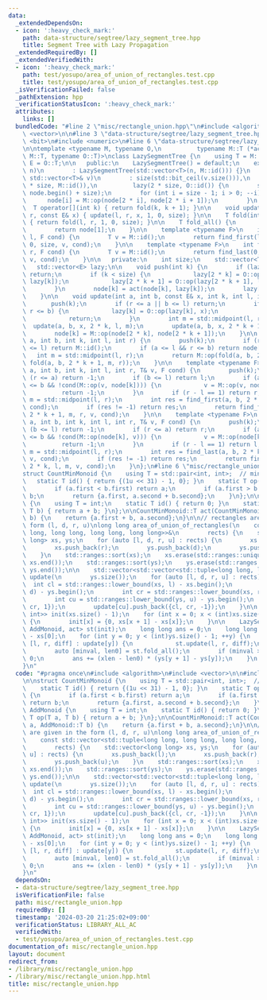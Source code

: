 ```yaml
---
data:
  _extendedDependsOn:
  - icon: ':heavy_check_mark:'
    path: data-structure/segtree/lazy_segment_tree.hpp
    title: Segment Tree with Lazy Propagation
  _extendedRequiredBy: []
  _extendedVerifiedWith:
  - icon: ':heavy_check_mark:'
    path: test/yosupo/area_of_union_of_rectangles.test.cpp
    title: test/yosupo/area_of_union_of_rectangles.test.cpp
  _isVerificationFailed: false
  _pathExtension: hpp
  _verificationStatusIcon: ':heavy_check_mark:'
  attributes:
    links: []
  bundledCode: "#line 2 \"misc/rectangle_union.hpp\"\n#include <algorithm>\n#include\
    \ <vector>\n\n#line 3 \"data-structure/segtree/lazy_segment_tree.hpp\"\n#include\
    \ <bit>\n#include <numeric>\n#line 6 \"data-structure/segtree/lazy_segment_tree.hpp\"\
    \n\ntemplate <typename M, typename O,\n          typename M::T (*act)(typename\
    \ M::T, typename O::T)>\nclass LazySegmentTree {\n    using T = M::T;\n    using\
    \ E = O::T;\n\n   public:\n    LazySegmentTree() = default;\n    explicit LazySegmentTree(int\
    \ n)\n        : LazySegmentTree(std::vector<T>(n, M::id())) {}\n    explicit LazySegmentTree(const\
    \ std::vector<T>& v)\n        : size(std::bit_ceil(v.size())),\n          node(2\
    \ * size, M::id()),\n          lazy(2 * size, O::id()) {\n        std::ranges::copy(v,\
    \ node.begin() + size);\n        for (int i = size - 1; i > 0; --i) {\n      \
    \      node[i] = M::op(node[2 * i], node[2 * i + 1]);\n        }\n    }\n\n  \
    \  T operator[](int k) { return fold(k, k + 1); }\n\n    void update(int l, int\
    \ r, const E& x) { update(l, r, x, 1, 0, size); }\n\n    T fold(int l, int r)\
    \ { return fold(l, r, 1, 0, size); }\n\n    T fold_all() {\n        push(1);\n\
    \        return node[1];\n    }\n\n    template <typename F>\n    int find_first(int\
    \ l, F cond) {\n        T v = M::id();\n        return find_first(l, size, 1,\
    \ 0, size, v, cond);\n    }\n\n    template <typename F>\n    int find_last(int\
    \ r, F cond) {\n        T v = M::id();\n        return find_last(0, r, 1, 0, size,\
    \ v, cond);\n    }\n\n   private:\n    int size;\n    std::vector<T> node;\n \
    \   std::vector<E> lazy;\n\n    void push(int k) {\n        if (lazy[k] == O::id())\
    \ return;\n        if (k < size) {\n            lazy[2 * k] = O::op(lazy[2 * k],\
    \ lazy[k]);\n            lazy[2 * k + 1] = O::op(lazy[2 * k + 1], lazy[k]);\n\
    \        }\n        node[k] = act(node[k], lazy[k]);\n        lazy[k] = O::id();\n\
    \    }\n\n    void update(int a, int b, const E& x, int k, int l, int r) {\n \
    \       push(k);\n        if (r <= a || b <= l) return;\n        if (a <= l &&\
    \ r <= b) {\n            lazy[k] = O::op(lazy[k], x);\n            push(k);\n\
    \            return;\n        }\n        int m = std::midpoint(l, r);\n      \
    \  update(a, b, x, 2 * k, l, m);\n        update(a, b, x, 2 * k + 1, m, r);\n\
    \        node[k] = M::op(node[2 * k], node[2 * k + 1]);\n    }\n\n    T fold(int\
    \ a, int b, int k, int l, int r) {\n        push(k);\n        if (r <= a || b\
    \ <= l) return M::id();\n        if (a <= l && r <= b) return node[k];\n     \
    \   int m = std::midpoint(l, r);\n        return M::op(fold(a, b, 2 * k, l, m),\
    \ fold(a, b, 2 * k + 1, m, r));\n    }\n\n    template <typename F>\n    int find_first(int\
    \ a, int b, int k, int l, int r, T& v, F cond) {\n        push(k);\n        if\
    \ (r <= a) return -1;\n        if (b <= l) return l;\n        if (a <= l && r\
    \ <= b && !cond(M::op(v, node[k]))) {\n            v = M::op(v, node[k]);\n  \
    \          return -1;\n        }\n        if (r - l == 1) return r;\n        int\
    \ m = std::midpoint(l, r);\n        int res = find_first(a, b, 2 * k, l, m, v,\
    \ cond);\n        if (res != -1) return res;\n        return find_first(a, b,\
    \ 2 * k + 1, m, r, v, cond);\n    }\n\n    template <typename F>\n    int find_last(int\
    \ a, int b, int k, int l, int r, T& v, F cond) {\n        push(k);\n        if\
    \ (b <= l) return -1;\n        if (r <= a) return r;\n        if (a <= l && r\
    \ <= b && !cond(M::op(node[k], v))) {\n            v = M::op(node[k], v);\n  \
    \          return -1;\n        }\n        if (r - l == 1) return l;\n        int\
    \ m = std::midpoint(l, r);\n        int res = find_last(a, b, 2 * k + 1, m, r,\
    \ v, cond);\n        if (res != -1) return res;\n        return find_last(a, b,\
    \ 2 * k, l, m, v, cond);\n    }\n};\n#line 6 \"misc/rectangle_union.hpp\"\n\n\
    struct CountMinMonoid {\n    using T = std::pair<int, int>;  // min, count\n \
    \   static T id() { return {(1u << 31) - 1, 0}; }\n    static T op(T a, T b) {\n\
    \        if (a.first < b.first) return a;\n        if (a.first > b.first) return\
    \ b;\n        return {a.first, a.second + b.second};\n    }\n};\n\nstruct AddMonoid\
    \ {\n    using T = int;\n    static T id() { return 0; }\n    static T op(T a,\
    \ T b) { return a + b; }\n};\n\nCountMinMonoid::T act(CountMinMonoid::T a, AddMonoid::T\
    \ b) {\n    return {a.first + b, a.second};\n}\n\n// rectangles are given in the\
    \ form (l, d, r, u)\nlong long area_of_union_of_rectangles(\n    const std::vector<std::tuple<long\
    \ long, long long, long long, long long>>&\n        rects) {\n    std::vector<long\
    \ long> xs, ys;\n    for (auto [l, d, r, u] : rects) {\n        xs.push_back(l);\n\
    \        xs.push_back(r);\n        ys.push_back(d);\n        ys.push_back(u);\n\
    \    }\n    std::ranges::sort(xs);\n    xs.erase(std::ranges::unique(xs).begin(),\
    \ xs.end());\n    std::ranges::sort(ys);\n    ys.erase(std::ranges::unique(ys).begin(),\
    \ ys.end());\n\n    std::vector<std::vector<std::tuple<long long, long long, int>>>\
    \ update(\n        ys.size());\n    for (auto [l, d, r, u] : rects) {\n      \
    \  int cl = std::ranges::lower_bound(xs, l) - xs.begin();\n        int cd = std::ranges::lower_bound(ys,\
    \ d) - ys.begin();\n        int cr = std::ranges::lower_bound(xs, r) - xs.begin();\n\
    \        int cu = std::ranges::lower_bound(ys, u) - ys.begin();\n        update[cd].push_back({cl,\
    \ cr, 1});\n        update[cu].push_back({cl, cr, -1});\n    }\n\n    std::vector<std::pair<int,\
    \ int>> init(xs.size() - 1);\n    for (int x = 0; x < (int)xs.size() - 1; ++x)\
    \ {\n        init[x] = {0, xs[x + 1] - xs[x]};\n    }\n\n    LazySegmentTree<CountMinMonoid,\
    \ AddMonoid, act> st(init);\n    long long ans = 0;\n    long long xlen = xs.back()\
    \ - xs[0];\n    for (int y = 0; y < (int)ys.size() - 1; ++y) {\n        for (auto\
    \ [l, r, diff] : update[y]) {\n            st.update(l, r, diff);\n        }\n\
    \        auto [minval, len0] = st.fold_all();\n        if (minval > 0) len0 =\
    \ 0;\n        ans += (xlen - len0) * (ys[y + 1] - ys[y]);\n    }\n    return ans;\n\
    }\n"
  code: "#pragma once\n#include <algorithm>\n#include <vector>\n\n#include \"../data-structure/segtree/lazy_segment_tree.hpp\"\
    \n\nstruct CountMinMonoid {\n    using T = std::pair<int, int>;  // min, count\n\
    \    static T id() { return {(1u << 31) - 1, 0}; }\n    static T op(T a, T b)\
    \ {\n        if (a.first < b.first) return a;\n        if (a.first > b.first)\
    \ return b;\n        return {a.first, a.second + b.second};\n    }\n};\n\nstruct\
    \ AddMonoid {\n    using T = int;\n    static T id() { return 0; }\n    static\
    \ T op(T a, T b) { return a + b; }\n};\n\nCountMinMonoid::T act(CountMinMonoid::T\
    \ a, AddMonoid::T b) {\n    return {a.first + b, a.second};\n}\n\n// rectangles\
    \ are given in the form (l, d, r, u)\nlong long area_of_union_of_rectangles(\n\
    \    const std::vector<std::tuple<long long, long long, long long, long long>>&\n\
    \        rects) {\n    std::vector<long long> xs, ys;\n    for (auto [l, d, r,\
    \ u] : rects) {\n        xs.push_back(l);\n        xs.push_back(r);\n        ys.push_back(d);\n\
    \        ys.push_back(u);\n    }\n    std::ranges::sort(xs);\n    xs.erase(std::ranges::unique(xs).begin(),\
    \ xs.end());\n    std::ranges::sort(ys);\n    ys.erase(std::ranges::unique(ys).begin(),\
    \ ys.end());\n\n    std::vector<std::vector<std::tuple<long long, long long, int>>>\
    \ update(\n        ys.size());\n    for (auto [l, d, r, u] : rects) {\n      \
    \  int cl = std::ranges::lower_bound(xs, l) - xs.begin();\n        int cd = std::ranges::lower_bound(ys,\
    \ d) - ys.begin();\n        int cr = std::ranges::lower_bound(xs, r) - xs.begin();\n\
    \        int cu = std::ranges::lower_bound(ys, u) - ys.begin();\n        update[cd].push_back({cl,\
    \ cr, 1});\n        update[cu].push_back({cl, cr, -1});\n    }\n\n    std::vector<std::pair<int,\
    \ int>> init(xs.size() - 1);\n    for (int x = 0; x < (int)xs.size() - 1; ++x)\
    \ {\n        init[x] = {0, xs[x + 1] - xs[x]};\n    }\n\n    LazySegmentTree<CountMinMonoid,\
    \ AddMonoid, act> st(init);\n    long long ans = 0;\n    long long xlen = xs.back()\
    \ - xs[0];\n    for (int y = 0; y < (int)ys.size() - 1; ++y) {\n        for (auto\
    \ [l, r, diff] : update[y]) {\n            st.update(l, r, diff);\n        }\n\
    \        auto [minval, len0] = st.fold_all();\n        if (minval > 0) len0 =\
    \ 0;\n        ans += (xlen - len0) * (ys[y + 1] - ys[y]);\n    }\n    return ans;\n\
    }\n"
  dependsOn:
  - data-structure/segtree/lazy_segment_tree.hpp
  isVerificationFile: false
  path: misc/rectangle_union.hpp
  requiredBy: []
  timestamp: '2024-03-20 21:25:02+09:00'
  verificationStatus: LIBRARY_ALL_AC
  verifiedWith:
  - test/yosupo/area_of_union_of_rectangles.test.cpp
documentation_of: misc/rectangle_union.hpp
layout: document
redirect_from:
- /library/misc/rectangle_union.hpp
- /library/misc/rectangle_union.hpp.html
title: misc/rectangle_union.hpp
---
```

